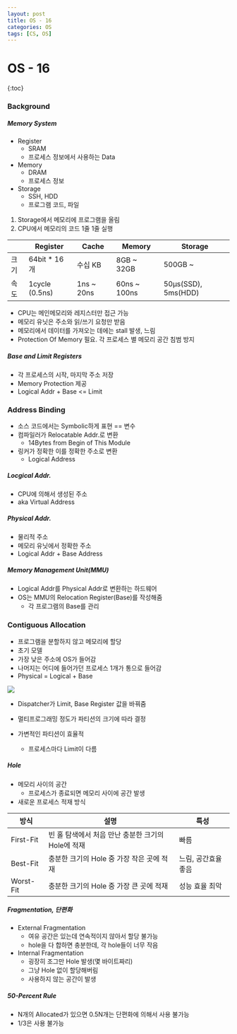 ```yaml
---
layout: post
title: OS - 16
categories: OS
tags: [CS, OS]
---
```


# OS - 16

{:toc}

### Background

##### Memory System

- Register
  - SRAM
  - 프로세스 정보에서 사용하는 Data
- Memory
  - DRAM
  - 프로세스 정보
- Storage
  - SSH, HDD
  - 프로그램 코드, 파일

1. Storage에서 메모리에 프로그램을 올림
2. CPU에서 메모리의 코드 1줄 1줄 실행

|      | Register       | Cache      | Memory       | Storage             |
| ---- | -------------- | ---------- | ------------ | ------------------- |
| 크기 | 64bit \* 16개  | 수십 KB    | 8GB ~ 32GB   | 500GB ~             |
| 속도 | 1cycle (0.5ns) | 1ns ~ 20ns | 60ns ~ 100ns | 50μs(SSD), 5ms(HDD) |

- CPU는 메인메모리와 레지스터만 접근 가능
- 메모리 유닛은 주소와 읽/쓰기 요청만 받음
- 메모리에서 데이터를 가져오는 데에는 stall 발생, 느림
- Protection Of Memory 필요. 각 프로세스 별 메모리 공간 침범 방지

##### Base and Limit Registers

- 각 프로세스의 시작, 마지막 주소 저장
- Memory Protection 제공
- Logical Addr + Base <= Limit

### Address Binding

- 소스 코드에서는 Symbolic하게 표현 == 변수
- 컴파일러가 Relocatable Addr.로 변환
  - 14Bytes from Begin of This Module
- 링커가 정확한 이를 정확한 주소로 변환
  - Logical Address

##### Locgical Addr.

- CPU에 의해서 생성된 주소
- aka Virtual Address

##### Physical Addr.

- 물리적 주소
- 메모리 유닛에서 정확한 주소
- Logical Addr + Base Address

##### Memory Management Unit(MMU)

- Logical Addr를 Physical Addr로 변환하는 하드웨어
- OS는 MMU의 Relocation Register(Base)를 작성해줌
  - 각 프로그램의 Base를 관리

### Contiguous Allocation

- 프로그램을 분할하지 않고 메모리에 할당
- 초기 모델
- 가장 낮은 주소에 OS가 들어감
- 나머지는 어디에 들어가던 프로세스 1개가 통으로 들어감
- Physical = Logical + Base

<img src="https://github.com/L-Hyun/L-Hyun.github.io/blob/main/assets/OS/16-1.png?raw=true" />

- Dispatcher가 Limit, Base Register 값을 바꿔줌

- 멀티프로그래밍 정도가 파티션의 크기에 따라 결정
- 가변적인 파티션이 효율적
  - 프로세스마다 Limit이 다름

##### Hole

- 메모리 사이의 공간
  - 프로세스가 종료되면 메모리 사이에 공간 발생
- 새로운 프로세스 적재 방식

| 방식      | 설명                                               | 특성                |
| --------- | -------------------------------------------------- | ------------------- |
| First-Fit | 빈 홀 탐색에서 처음 만난 충분한 크기의 Hole에 적재 | 빠름                |
| Best-Fit  | 충분한 크기의 Hole 중 가장 작은 곳에 적재          | 느림, 공간효율 좋음 |
| Worst-Fit | 충분한 크기의 Hole 중 가장 큰 곳에 적재            | 성능 효율 최악      |

##### Fragmentation, 단편화

- External Fragmentation
  - 여유 공간은 있는데 연속적이지 않아서 할당 불가능
  - hole을 다 합하면 충분한데, 각 hole들이 너무 작음
- Internal Fragmentation
  - 굉장히 조그만 Hole 발생(몇 바이트짜리)
  - 그냥 Hole 없이 할당해버림
  - 사용하지 않는 공간이 발생

##### 50-Percent Rule

- N개의 Allocated가 있으면 0.5N개는 단편화에 의해서 사용 불가능
- 1/3은 사용 불가능
